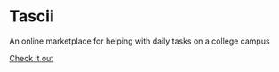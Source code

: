 # Tascii

An online marketplace for helping with daily tasks on a college campus

[Check it out](https://calm-plateau-71093.herokuapp.com/)

